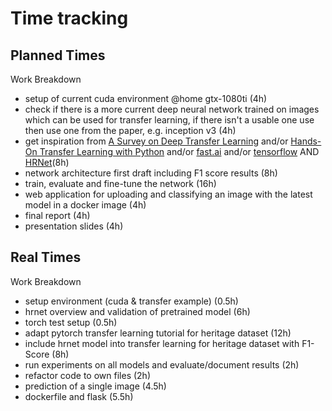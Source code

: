 # Time tracking

## Planned Times

Work Breakdown

- setup of current cuda environment @home gtx-1080ti (4h)
- check if there is a more current deep neural network trained on images which can be used for transfer learning, if there isn't a usable one use then use one from the paper, e.g. inception v3 (4h)
- get inspiration from [A Survey on Deep Transfer Learning](https://link.springer.com/chapter/10.1007/978-3-030-01424-7_27) and/or [Hands-On Transfer Learning with Python](https://proquest.tech.safaribooksonline.de/9781788831307) and/or [fast.ai](https://www.fast.ai) and/or [tensorflow](https://www.tensorflow.org/hub/tutorials/image_retraining) AND [HRNet]( https://github.com/HRNet/HRNet-Image-Classification)(8h)
- network architecture first draft including F1 score results (8h)
- train, evaluate and fine-tune the network (16h)
- web application for uploading and classifying an image with the latest model in a docker image (4h)
- final report (4h)
- presentation slides (4h)

## Real Times

Work Breakdown

- setup environment (cuda & transfer example) (0.5h)
- hrnet overview and validation of pretrained model (6h)
- torch test setup (0.5h)
- adapt pytorch transfer learning tutorial for heritage dataset (12h)
- include hrnet model into transfer learning for heritage dataset with F1-Score (8h)
- run experiments on all models and evaluate/document results (2h)
- refactor code to own files (2h)
- prediction of a single image (4.5h)
- dockerfile and flask (5.5h)